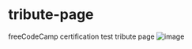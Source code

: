 # tribute-page
freeCodeCamp certification test tribute page
![image](https://user-images.githubusercontent.com/122144831/211839591-fc44e13c-37f5-49c3-bb72-29ed0b2b9d15.png)

